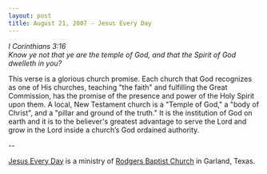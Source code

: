 ```yaml
---
layout: post
title: August 21, 2007 - Jesus Every Day
---
```


_I Corinthians 3:16  
Know ye not that ye are the temple of God, and that the Spirit of
God dwelleth in you?_

This verse is a glorious church promise. Each church that God
recognizes as one of His churches, teaching "the faith" and
fulfilling the Great Commission, has the promise of the presence and
power of the Holy Spirit upon them. A local, New Testament church is
a "Temple of God," a "body of Christ", and a "pillar and ground of
the truth." It is the institution of God on earth and it is to the
believer's greatest advantage to serve the Lord and grow in the Lord
inside a church&rsquo;s God ordained authority.

 --

<a href=http://jesuseveryday.net>Jesus Every Day</a> is a ministry of <a href=http://rodgersbaptist.net>Rodgers Baptist Church</a> in Garland, Texas.
